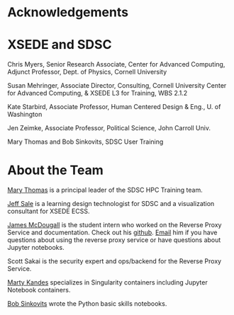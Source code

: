 # Acknowledgements

<h1>XSEDE and SDSC</h1>

Chris Myers, Senior Research Associate, Center for Advanced Computing, Adjunct Professor, Dept. of Physics, Cornell University

Susan Mehringer, Associate Director, Consulting, Cornell University Center for Advanced Computing, & XSEDE L3 for Training, WBS 2.1.2

Kate Starbird, Associate Professor, Human Centered Design & Eng., U. of Washington 

Jen Zeimke, Associate Professor, Political Science, John Carroll Univ.

Mary Thomas and Bob Sinkovits, SDSC User Training

<h1>About the Team</h1>

[Mary Thomas](https://www.sdsc.edu/research/researcher_spotlight/thomas_mary.html) is a principal leader of the SDSC HPC Training team.

[Jeff Sale](https://www.iluvdata.org) is a learning design technologist for SDSC and a visualization consultant for XSEDE ECSS.

[James McDougall](http://berserkcomputing.com) is the student intern who worked on the Reverse Proxy Service and documentation.
Check out his [github](https://github.com/JamesMcDougallJr). [Email](mailto:jmcdouga@ucsd.edu) him if you have questions about using the reverse proxy service or have questions about Jupyter notebooks.

Scott Sakai is the security expert and ops/backend for the Reverse Proxy Service.

[Marty Kandes](https://hpc-students.sdsc.edu/instr_bios/martin_kandes.html) specializes in Singularity containers including Jupyter Notebook containers.

[Bob Sinkovits](https://www.sdsc.edu/research/researcher_spotlight/sinkovits_robert.html) wrote the Python basic skills notebooks.
